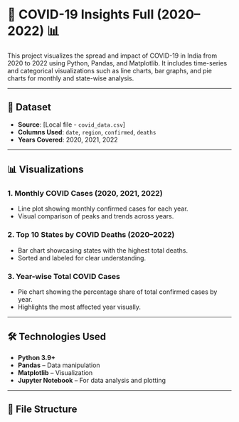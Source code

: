 # 🦠 COVID-19 Insights Full (2020–2022) 📊

This project visualizes the spread and impact of COVID-19 in India from 2020 to 2022 using Python, Pandas, and Matplotlib. It includes time-series and categorical visualizations such as line charts, bar graphs, and pie charts for monthly and state-wise analysis.

---

## 📁 Dataset

- **Source**: [Local file - `covid_data.csv`]  
- **Columns Used**: `date`, `region`, `confirmed`, `deaths`
- **Years Covered**: 2020, 2021, 2022

---

## 📊 Visualizations

### 1. **Monthly COVID Cases (2020, 2021, 2022)**
- Line plot showing monthly confirmed cases for each year.
- Visual comparison of peaks and trends across years.

### 2. **Top 10 States by COVID Deaths (2020–2022)**
- Bar chart showcasing states with the highest total deaths.
- Sorted and labeled for clear understanding.

### 3. **Year-wise Total COVID Cases**
- Pie chart showing the percentage share of total confirmed cases by year.
- Highlights the most affected year visually.

---

## 🛠️ Technologies Used

- **Python 3.9+**
- **Pandas** – Data manipulation
- **Matplotlib** – Visualization
- **Jupyter Notebook** – For data analysis and plotting

---

## 📂 File Structure

